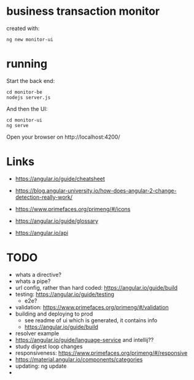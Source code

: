 # business transaction monitor

created with:

    ng new monitor-ui


# running

Start the back end:

    cd monitor-be
    nodejs server.js

And then the UI:

    cd monitor-ui
    ng serve

Open your browser on http://localhost:4200/

# Links

- https://angular.io/guide/cheatsheet

- https://blog.angular-university.io/how-does-angular-2-change-detection-really-work/

- https://www.primefaces.org/primeng/#/icons

- https://angular.io/guide/glossary

- https://angular.io/api

# TODO

- whats a directive?
- whats a pipe?
- url config, rather than hard coded: https://angular.io/guide/build
- testing: https://angular.io/guide/testing
  - e2e?
- validation: https://www.primefaces.org/primeng/#/validation
- building and deploying to prod
  - see readme of ui which is generated, it contains info
  - https://angular.io/guide/build
- resolver example
- https://angular.io/guide/language-service and intellij??
- study digest loop changes
- responsiveness: https://www.primefaces.org/primeng/#/responsive
- https://material.angular.io/components/categories
- updating: ng update
-